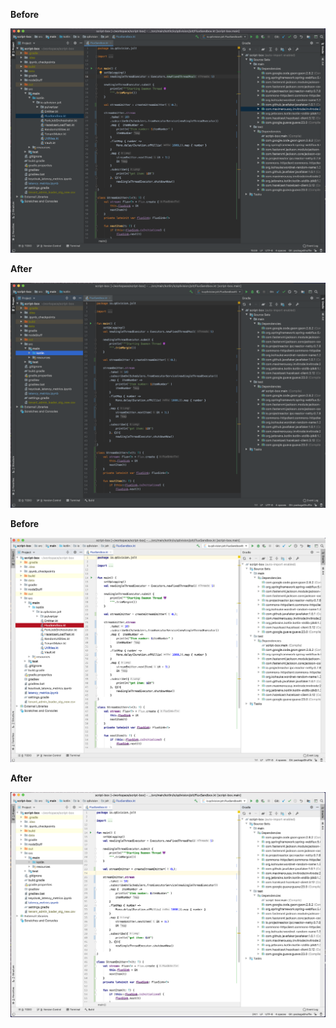 **Before**

![Before Title Bar](titleDark.png)

**After**

![Themed Title Bar](themedTitleDark.png)

**Before**

![Before Title Bar](titleLight.png)

**After**

![Themed Title Bar](themedTitleLight.png)